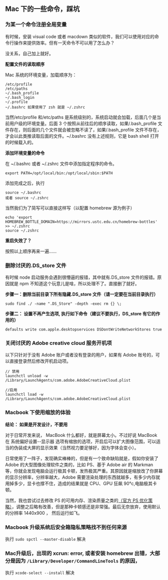 ## Mac 下的一些命令，踩坑

### 为某一个命令注册全局变量

有时候，安装 visual code 或者 macdown 类似的软件，我们可以使用对应的命令行操作来提供效率。但有一天命令不可以用了怎么办？

没关系，自己加上就好。

**配置文件的读取顺序**

Mac 系统的环境变量，加载顺序为：

```
/etc/profile
/etc/paths
~/.bash_profile
~/.bash_login
~/.profile
~/.bashrc 如果使用了 zsh 就是 ~/.zshrc
```

当然/etc/profile 和/etc/paths 是系统级别的，系统启动就会加载，后面几个是当前用户级的环境变量。后面 3 个按照从前往后的顺序读取，如果/.bash_profile 文件存在，则后面的几个文件就会被忽略不读了，如果/.bash_profile 文件不存在，才会以此类推读取后面的文件。~/.bashrc 没有上述规则，它是 bash shell 打开的时候载入的。

**添加环境变量的命令**

在 ~/.bashrc 或者 ~/.zshrc 文件中添加指定程序的命令。

```
export PATH=/opt/local/bin:/opt/local/sbin:$PATH
```

添加完成之后，执行

```
source ~/.bashrc
或者 source ~/.zshrc
```

当然我们为了简写可以直接这样写（以配置 homebrew 源为例子）

```
echo 'export HOMEBREW_BOTTLE_DOMAIN=https://mirrors.ustc.edu.cn/homebrew-bottles' >> ~/.zshrc
source ~/.zshrc
```

**重启失效了？**

按照以上顺序再来一遍……

### 删除讨厌的.DS_store 文件

有时候 node 启动服务会遇到很懵逼的报错，其中就有.DS_store 文件的报错。原因就是 npm 不知道这个玩意儿是啥，所以处理不了。直接删了就好。

**步骤一：删除当前目录下所有隐藏.DS_store 文件（请一定要在当前目录执行）**

```
sudo find ./ -name ".DS_Store" -depth -exec rm {} \;
```

**步骤二： 设置不再产生选项, 执行如下命令（建议不要执行，DS_store 有它的作用的）**

```
defaults write com.apple.desktopservices DSDontWriteNetworkStores true
```

### 关闭讨厌的 Adobe creative cloud 服务开机项

以下只针对于没有 Adobe 账户或者没有登录的用户，如果有 Adobe 账号的，可以直接登录然后修改开机启动项。

```
// 禁用
launchctl unload -w /Library/LaunchAgents/com.adobe.AdobeCreativeCloud.plist

//启用
launchctl load -w /Library/LaunchAgents/com.adobe.AdobeCreativeCloud.plist
```

### Macbook 下使用缩放的体验

**结论： 如果是开发设计，不要用**

对于日常开发来说， MacBook 什么都好，就是屏幕太小。不过好说 MacBook 在 系统偏好设置--显示器 选项有缩放的选项，开启后可以扩大图像范围，可以适当的伪装成大屏的显示效果（当然视力要足够好，因为字体会变小）。

日常使用了一阵子，发现确实棒棒的，但是有一个致命缺陷就是，假如你安装了 Adobe 的大型图像处理软件之类的，比如 PS、基于 Adobe air 的 Markman 等，你就会发现电脑会运行极其卡顿，发热极其严重。其原因就是缩放改了你屏幕的显示分辨率，分辨率越大，Adobe 需要渲染处理的东西就越多，有多少内存就用掉多少，显卡也撑不住，造成的结果就是 CPU、GPU 狂飙 90°c,电脑极其卡顿。

当然，我也尝试过去修改 PS 的可用内存、渲染质量之类的[（官方 PS 优化策略）](https://helpx.adobe.com/cn/photoshop/kb/optimize-photoshop-cc-performance.html)，调整之后略有改善，但是那种卡顿感还是非常强。最后无奈放弃，使用默认的分辨率 1440x900 ， 然后运行如飞。

### Macbook 升级系统后安全箱隐私策略找不到**任何来源**

执行 `sudo spctl --master-disable` 解决

### Mac升级后，出现的 xcrun: error, 或者安装 homebrew 出错，大部分是因为 `/Library/Developer/CommandLineTools` 的原因，

执行 `xcode-select --install` 解决